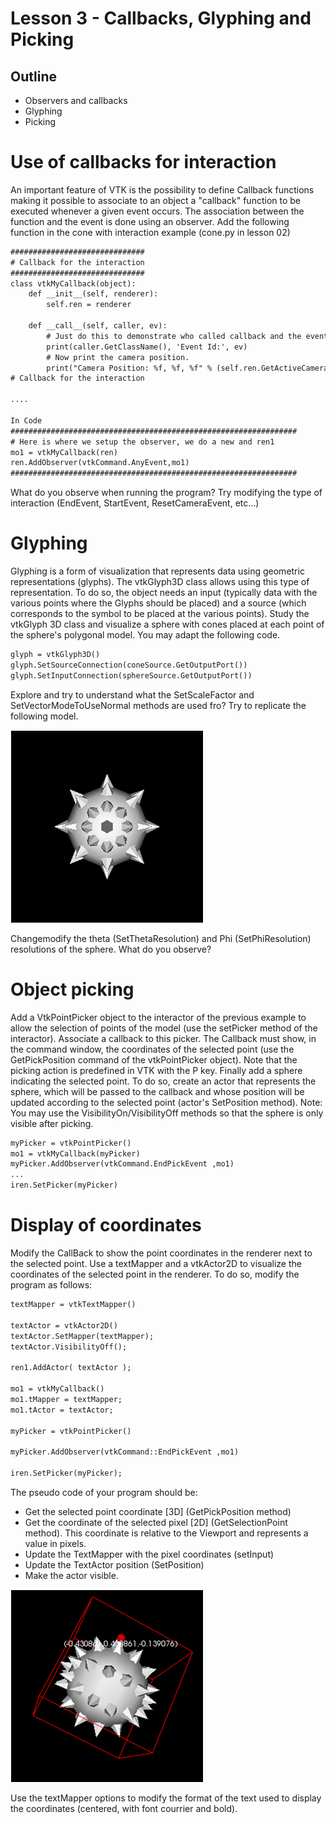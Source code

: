 # Lesson 3 - Callbacks, Glyphing and Picking

## Outline
* Observers and callbacks
* Glyphing 
* Picking

# Use of callbacks for interaction
An important feature of VTK is the possibility to define Callback functions making it possible to associate to an object a "callback" function to be executed whenever a given event occurs. The association between the function and the event is done using an observer.
Add the following function in the cone with interaction example (cone.py in lesson 02)

``` html
##############################
# Callback for the interaction
##############################
class vtkMyCallback(object):
    def __init__(self, renderer):
        self.ren = renderer

    def __call__(self, caller, ev):
        # Just do this to demonstrate who called callback and the event that triggered it.
        print(caller.GetClassName(), 'Event Id:', ev)
        # Now print the camera position.
        print("Camera Position: %f, %f, %f" % (self.ren.GetActiveCamera().GetPosition()[0],self.ren.GetActiveCamera().GetPosition()[1],self.ren.GetActiveCamera().GetPosition()[2]))
# Callback for the interaction

....

In Code
################################################################
# Here is where we setup the observer, we do a new and ren1 
mo1 = vtkMyCallback(ren)
ren.AddObserver(vtkCommand.AnyEvent,mo1)
################################################################
```

What do you observe when running the program? Try modifying the type of interaction (EndEvent, StartEvent, ResetCameraEvent, etc...)

# Glyphing
Glyphing is a form of visualization that represents data using geometric representations (glyphs).
The vtkGlyph3D class allows using this type of representation. To do so, the object needs an input (typically data with the various points where the Glyphs should be placed) and a source (which corresponds to the symbol to be placed at the various points).
Study the vtkGlyph 3D class and visualize a sphere with cones placed at each point of the sphere's polygonal model. You may adapt the following code.

``` html
glyph = vtkGlyph3D()
glyph.SetSourceConnection(coneSource.GetOutputPort())
glyph.SetInputConnection(sphereSource.GetOutputPort())
```

Explore and try to understand what  the SetScaleFactor and SetVectorModeToUseNormal methods are used fro? Try to replicate the following model.

![Example using class vtkGlyph3D ](./vtkGlyph3D.png)

Changemodify the theta (SetThetaResolution) and Phi (SetPhiResolution) resolutions of the sphere. What do you observe?

# Object picking
Add a VtkPointPicker object to the interactor of the previous example to allow the selection of points of the model (use the setPicker method of the interactor). Associate a callback to this picker.
The Callback must show, in the command window, the coordinates of the selected point (use the GetPickPosition command of the vtkPointPicker object). 
Note that the picking action is predefined in VTK with the P key.
Finally add a sphere indicating the selected point. To do so, create an actor that represents the sphere, which will be passed to the callback and whose position will be updated according to the selected point (actor's SetPosition method).
Note: You may use the VisibilityOn/VisibilityOff methods so that the sphere is only visible after picking.

``` html
myPicker = vtkPointPicker()
mo1 = vtkMyCallback(myPicker)
myPicker.AddObserver(vtkCommand.EndPickEvent ,mo1)
...
iren.SetPicker(myPicker)
```

# Display of coordinates
Modify the CallBack to show the point coordinates in the renderer next to the selected point. Use a textMapper and a vtkActor2D to visualize the coordinates of the selected point in the renderer.
To do so, modify the program as follows:

``` html
textMapper = vtkTextMapper()

textActor = vtkActor2D()
textActor.SetMapper(textMapper);
textActor.VisibilityOff();

ren1.AddActor( textActor );

mo1 = vtkMyCallback()
mo1.tMapper = textMapper;
mo1.tActor = textActor;
  
myPicker = vtkPointPicker()
	
myPicker.AddObserver(vtkCommand::EndPickEvent ,mo1)

iren.SetPicker(myPicker);
```

The pseudo code of your program should be:
* Get the selected point coordinate [3D] (GetPickPosition method)
* Get the coordinate of the selected pixel [2D] (GetSelectionPoint method). This coordinate is relative to the Viewport and represents a value in pixels.
* Update the TextMapper with the pixel coordinates (setInput)
* Update the TextActor position  (SetPosition)
* Make the actor visible.

![Expected result after point picking ](./vtkPicking.png)

Use the textMapper options to modify the format of the text used to display the coordinates (centered, with font courrier and bold).

